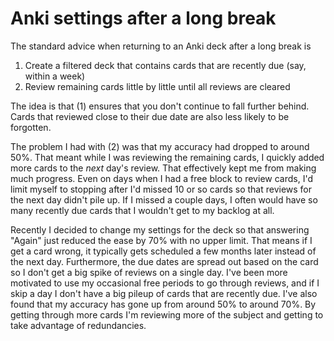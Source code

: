# Anki settings after a long break

The standard advice when returning to an Anki deck after a long break is
  1. Create a filtered deck that contains cards that are recently due (say, within a week)
  2. Review remaining cards little by little until all reviews are cleared

The idea is that (1) ensures that you don't continue to fall further behind.  Cards that reviewed close to their due date are also less likely to be forgotten.

The problem I had with (2) was that my accuracy had dropped to around 50%.  That meant while I was reviewing the remaining cards, I quickly added more cards to the *next* day's review.  That effectively kept me from making much progress.  Even on days when I had a free block to review cards, I'd limit myself to stopping after I'd missed 10 or so cards so that reviews for the next day didn't pile up.  If I missed a couple days, I often would have so many recently due cards that I wouldn't get to my backlog at all.

Recently I decided to change my settings for the deck so that answering "Again" just reduced the ease by 70% with no upper limit.  That means if I get a card wrong, it typically gets scheduled a few months later instead of the next day.  Furthermore, the due dates are spread out based on the card so I don't get a big spike of reviews on a single day.  I've been more motivated to use my occasional free periods to go through reviews, and if I skip a day I don't have a big pileup of cards that are recently due.  I've also found that my accuracy has gone up from around 50% to around 70%.  By getting through more cards I'm reviewing more of the subject and getting to take advantage of redundancies.
